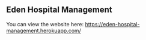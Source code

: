 ## Eden Hospital Management
You can view the website here: https://eden-hospital-management.herokuapp.com/
